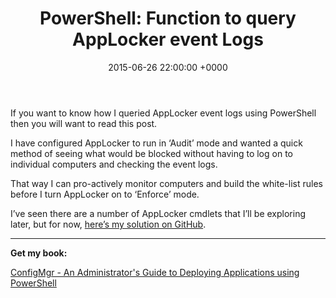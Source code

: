 ﻿---
layout: post
title:  "PowerShell: Function to query AppLocker event Logs"
date:   2015-06-26 22:00:00 +0000
categories: PowerShell
tags: [powershell, posh, applocker, eventlogs]
---
If you want to know how I queried AppLocker event logs using PowerShell then you will want to read this post.

I have configured AppLocker to run in ‘Audit’ mode and wanted a quick method of seeing what would be blocked without having to log on to individual computers and checking the event logs.

That way I can pro-actively monitor computers and build the white-list rules before I turn AppLocker on to ‘Enforce’ mode.

I’ve seen there are a number of AppLocker cmdlets that I’ll be exploring later, but for now, [here’s my solution on GitHub](https://github.com/ozthe2/Powershell/blob/master/Tools/Get-ApplockerBlocks).

---

**Get my book:**

[ConfigMgr - An Administrator's Guide to Deploying Applications using PowerShell](https://leanpub.com/configmgr-DeployUsingPS)
